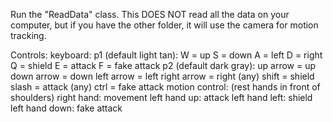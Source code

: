 Run the "ReadData" class.
This DOES NOT read all the data on your computer, but if you have the other folder, it will use the camera for motion tracking.

Controls:
  keyboard:
    p1 (default light tan):
      W = up
      S = down
      A = left
      D = right
      Q = shield
      E = attack
      F = fake attack
    p2 (default dark gray):
      up arrow = up
      down arrow = down
      left arrow = left
      right arrow = right
      (any) shift = shield
      slash = attack
      (any) ctrl = fake attack
  motion control:
    (rest hands in front of shoulders)
    right hand: movement
    left hand up: attack
    left hand left: shield
    left hand down: fake attack
